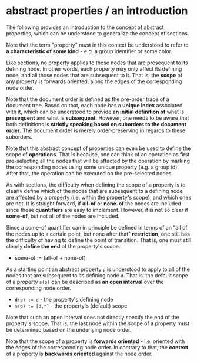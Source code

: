 
# abstract properties / an introduction

The following provides an introduction to the concept of abstract properties,
which can be understood to generalize the concept of sections.

Note that the term "property" must in this context be understood to refer to
**a characteristic of some kind** - e.g. a group identifier or some color.

Like sections, no property applies to those nodes that are presequent to its
defining node. In other words, each property may only affect its defining node,
and all those nodes that are subsequent to it. That is, the **scope** of any
property is forwards oriented, along the edges of the corresponding node order.

Note that the document order is defined as the pre-order trace of a document
tree. Based on that, each node has a **unique index** associated with it, which
can be understood to provide **an initial definition of** what is **presequent**
and what is **subsequent**. However, one needs to be aware that both definitions
is **strictly speaking based on suborders to the document order**. The document
order is merely order-preserving in regards to these suborders.

Note that this abstract concept of properties can even be used to define the
scope of **operations**. That is because, one can think of an operation as
first pre-selecting all the nodes that will be affacted by the operation by
marking the corresponding nodes using some unique property (e.g. a group id).
After that, the operation can be executed on the pre-selected nodes.

As with sections, the difficulty when defining the scope of a property is to
clearly define which of the nodes that are subsequent to a defining node are
affected by a property (i.e. within the property's scope), and which ones
are not. It is straight forward, if **all-of** or **none-of** the nodes are
included since these **quantifiers** are easy to implement. However, it is
not so clear if **some-of**, but not all of the nodes are included.

Since a some-of quantifier can in principle be defined in terms of an "all of
the nodes up to a certain point, but none after that" **restriction**, one
still has the difficulty of having to define the point of transition. That is,
one must still clearly **define the end** of the property's scope.

* some-of := (all-of + none-of)

As a starting point an abstract property `p` is understood to apply to all of
the nodes that are subsequent to its defining node `d`. That is, the default
scope of a property `s(p)` can be described as **an open interval** over the
corresponding node order.

* `d(p) := d` - the property's defining node
* `s(p) := [d,*]` - the property's (default) scope

Note that such an open interval does not directly specify the end of the
property's scope. That is, the last node within the scope of a property
must be determined based on the underlying node order.

Note that the scope of a property is **forwards oriented** - i.e. oriented
with the edges of the corresponding node order. In contrary to that, the
**context** of a property is **backwards oriented** against the node order.
